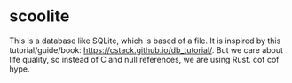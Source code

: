 # scoolite

This is a database like SQLite, which is based of a file. It is inspired by this tutorial/guide/book: https://cstack.github.io/db_tutorial/.
But we care about life quality, so instead of C and null references, we are using Rust. cof cof hype.
